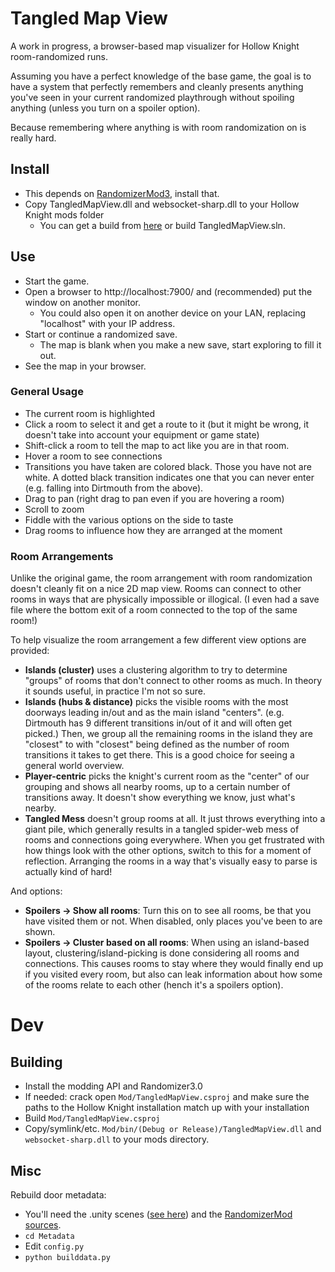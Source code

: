 # Tangled Map View

A work in progress, a browser-based map visualizer for Hollow Knight room-randomized runs.

Assuming you have a perfect knowledge of the base game, the goal is to have a system that perfectly remembers and cleanly presents anything you've seen in your current randomized playthrough without spoiling anything (unless you turn on a spoiler option).

Because remembering where anything is with room randomization on is really hard.

## Install

- This depends on [RandomizerMod3](https://github.com/homothetyhk/HollowKnight.RandomizerMod), install that.
- Copy TangledMapView.dll and websocket-sharp.dll to your Hollow Knight mods folder
	- You can get a build from [here](https://github.com/sirbrialliance/TangledMapView/releases) or build TangledMapView.sln.

## Use

- Start the game.
- Open a browser to http://localhost:7900/ and (recommended) put the window on another monitor.
	- You could also open it on another device on your LAN, replacing "localhost" with your IP address.
- Start or continue a randomized save.
	- The map is blank when you make a new save, start exploring to fill it out.
- See the map in your browser.

### General Usage

- The current room is highlighted
- Click a room to select it and get a route to it (but it might be wrong, it doesn't take into account your equipment or game state)
- Shift-click a room to tell the map to act like you are in that room.
- Hover a room to see connections
- Transitions you have taken are colored black. Those you have not are white. A dotted black transition indicates one that you can never enter (e.g. falling into Dirtmouth from the above).
- Drag to pan (right drag to pan even if you are hovering a room)
- Scroll to zoom
- Fiddle with the various options on the side to taste
- Drag rooms to influence how they are arranged at the moment

### Room Arrangements

Unlike the original game, the room arrangement with room randomization doesn't cleanly fit on a nice 2D map view. Rooms can connect to other rooms in ways that are physically impossible or illogical. (I even had a save file where the bottom exit of a room connected to the top of the same room!)

To help visualize the room arrangement a few different view options are provided:

- **Islands (cluster)** uses a clustering algorithm to try to determine "groups" of rooms that don't connect to other rooms as much. In theory it sounds useful, in practice I'm not so sure.
- **Islands (hubs & distance)** picks the visible rooms with the most doorways leading in/out and as the main island "centers". (e.g. Dirtmouth has 9 different transitions in/out of it and will often get picked.) Then, we group all the remaining rooms in the island they are "closest" to with "closest" being defined as the number of room transitions it takes to get there. This is a good choice for seeing a general world overview.
- **Player-centric** picks the knight's current room as the "center" of our grouping and shows all nearby rooms, up to a certain number of transitions away. It doesn't show everything we know, just what's nearby.
- **Tangled Mess** doesn't group rooms at all. It just throws everything into a giant pile, which generally results in a tangled spider-web mess of rooms and connections going everywhere. When you get frustrated with how things look with the other options, switch to this for a moment of reflection. Arranging the rooms in a way that's visually easy to parse is actually kind of hard!

And options:

- **Spoilers -> Show all rooms**: Turn this on to see all rooms, be that you have visited them or not. When disabled, only places you've been to are shown.
- **Spoilers -> Cluster based on all rooms**: When using an island-based layout, clustering/island-picking is done considering all rooms and connections. This causes rooms to stay where they would finally end up if you visited every room, but also can leak information about how some of the rooms relate to each other (hench it's a spoilers option).

# Dev

## Building

- Install the modding API and Randomizer3.0
- If needed: crack open `Mod/TangledMapView.csproj` and make sure the paths to the Hollow Knight installation match up with your installation
- Build `Mod/TangledMapView.csproj`
- Copy/symlink/etc. `Mod/bin/(Debug or Release)/TangledMapView.dll` and `websocket-sharp.dll` to your mods directory.


## Misc

Rebuild door metadata:

- You'll need the .unity scenes ([see here](https://radiance.host/apidocs/EditScene.html)) and the [RandomizerMod sources](https://github.com/homothetyhk/HollowKnight.RandomizerMod).
- `cd Metadata`
- Edit `config.py`
- `python builddata.py`

